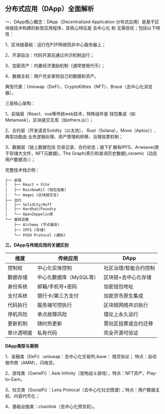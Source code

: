 ## 分布式应用（DApp）全面解析

一、DApp核心概念：DApp（Decentralized Application 分布式应用）是基于区块链技术构建的新型应用程序，其核心特征是 去中心化 和 无需信任；包括以下特性：

1、区块链基础：运行在P2P网络而非中心服务器上；

2、开源自治：代码开源且通过共识机制运行；

3、加密资产：内置经济激励机制（通常使用代币）；

4、数据主权：用户完全掌控自己的数据和资产。

典型代表：Uniswap（DeFi）、CryptoKitties（NFT）、Brave（去中心化浏览器）。

三层核心架构：

1、前端层（React、vue等传统web技术，特殊组件是 钱包集成（如Metamask），区块链交互库（如ethers.js））；

2、合约层（开发语言Solidity（以太坊）， Rust（Solana），Move（Aptos））, 典型功能由 业务逻辑处理、资产管理和转移、治理投票机制；

3、数据层（链上数据包括 交易记录、合约状态；链下扩展有IPFS、Arweave(用于存储大文件，NFT元数据)，The Graph(索引和查询历史数据),ceramic（动态用户数据流））；

完整技术栈示例：
```
├── 前端
│   ├── React + Vite
│   ├── RainbowKit (钱包连接)
│   └── Wagmi (区块链交互)
├── 合约
│   ├── Solidity/Huff
│   ├── Hardhat/Foundry
│   └── OpenZeppelin库
└── 基础设施
    ├── Alchemy (节点服务)
    ├── IPFS (存储)
    └── PUSH Protocol (通知)
```

**三、DApp与传统应用的关键区别**

|维度	        | 传统应用	                | DApp
|---------------|---------------------------|----------
控制权	        | 中心化实体控制	            | 社区治理/智能合约控制
| 数据存储	    | 中心化数据库（MySQL等）	    | 区块链+去中心化存储
| 身份系统	    | 邮箱/手机号+密码	        | 加密钱包地址
| 支付系统	    | 银行卡/第三方支付	        | 加密货币原生集成
| 代码执行	    | 服务端可控执行	            | 区块链网络共识执行
| 停机风险	    | 单点故障风险	            | 理论上永久运行
| 更新机制	    | 随时热更新	                | 需社区投票或合约迁移
| 审计透明度	    | 私有代码	                | 完全开源可验证

**DApp类型与案例**

1、金融类（DeFi）:uniswap：去中心化交易所;Aave： 借贷协议； 特点：自动做市商（AMM），闪电贷。

2、游戏类（GameFi）：Axie Infinity（宠物战斗游戏），特点：NFT资产，Play-to-Earn。

3、社交类（SocialFi）：Lens Protocal（去中心化社交图谱）；特点：用户数据主权、内容代币化；

4、基础设施类：chainlink（去中心化预言机）。
